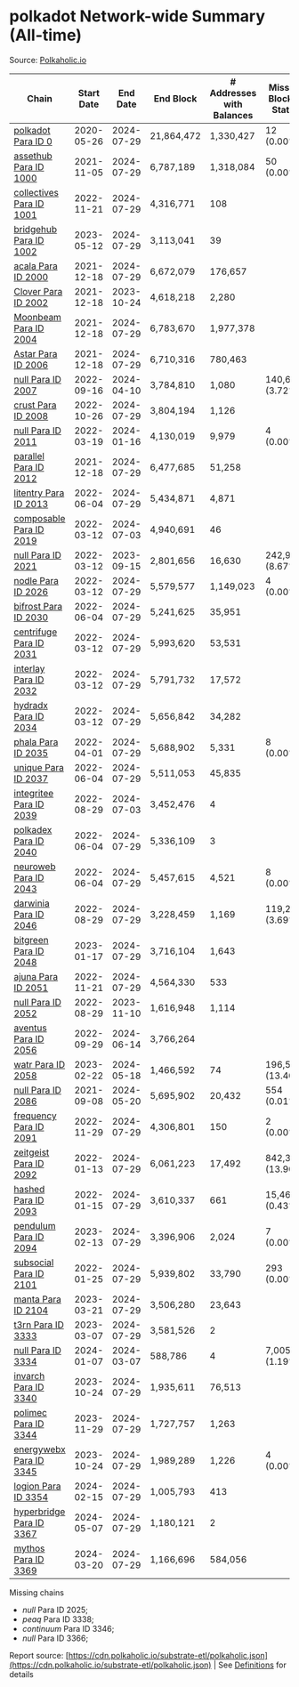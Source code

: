 # polkadot Network-wide Summary (All-time)

Source: [Polkaholic.io](https://polkaholic.io)


| Chain            | Start Date | End Date | End Block | # Addresses with Balances | Missing Blocks / Status |
| ---------------- | ---------- | ---------| --------- | ------------------------- | ----------------------- |
| [polkadot Para ID 0](/polkadot/0-polkadot) | 2020-05-26 | 2024-07-29 | 21,864,472 |  1,330,427 | 12 (0.00%)  |
| [assethub Para ID 1000](/polkadot/1000-assethub) | 2021-11-05 | 2024-07-29 | 6,787,189 |  1,318,084 | 50 (0.00%)  |
| [collectives Para ID 1001](/polkadot/1001-collectives) | 2022-11-21 | 2024-07-29 | 4,316,771 |  108 |    |
| [bridgehub Para ID 1002](/polkadot/1002-bridgehub) | 2023-05-12 | 2024-07-29 | 3,113,041 |  39 |    |
| [acala Para ID 2000](/polkadot/2000-acala) | 2021-12-18 | 2024-07-29 | 6,672,079 |  176,657 |    |
| [Clover Para ID 2002](/polkadot/2002-clover) | 2021-12-18 | 2023-10-24 | 4,618,218 |  2,280 |    |
| [Moonbeam Para ID 2004](/polkadot/2004-moonbeam) | 2021-12-18 | 2024-07-29 | 6,783,670 |  1,977,378 |    |
| [Astar Para ID 2006](/polkadot/2006-astar) | 2021-12-18 | 2024-07-29 | 6,710,316 |  780,463 |    |
| [null Para ID 2007](/polkadot/2007-kapex) | 2022-09-16 | 2024-04-10 | 3,784,810 |  1,080 | 140,668 (3.72%)  |
| [crust Para ID 2008](/polkadot/2008-crust) | 2022-10-26 | 2024-07-29 | 3,804,194 |  1,126 |    |
| [null Para ID 2011](/polkadot/2011-equilibrium) | 2022-03-19 | 2024-01-16 | 4,130,019 |  9,979 | 4 (0.00%)  |
| [parallel Para ID 2012](/polkadot/2012-parallel) | 2021-12-18 | 2024-07-29 | 6,477,685 |  51,258 |    |
| [litentry Para ID 2013](/polkadot/2013-litentry) | 2022-06-04 | 2024-07-29 | 5,434,871 |  4,871 |    |
| [composable Para ID 2019](/polkadot/2019-composable) | 2022-03-12 | 2024-07-03 | 4,940,691 |  46 |    |
| [null Para ID 2021](/polkadot/2021-efinity) | 2022-03-12 | 2023-09-15 | 2,801,656 |  16,630 | 242,949 (8.67%)  |
| [nodle Para ID 2026](/polkadot/2026-nodle) | 2022-03-12 | 2024-07-29 | 5,579,577 |  1,149,023 | 4 (0.00%)  |
| [bifrost Para ID 2030](/polkadot/2030-bifrost) | 2022-06-04 | 2024-07-29 | 5,241,625 |  35,951 |    |
| [centrifuge Para ID 2031](/polkadot/2031-centrifuge) | 2022-03-12 | 2024-07-29 | 5,993,620 |  53,531 |    |
| [interlay Para ID 2032](/polkadot/2032-interlay) | 2022-03-12 | 2024-07-29 | 5,791,732 |  17,572 |    |
| [hydradx Para ID 2034](/polkadot/2034-hydradx) | 2022-03-12 | 2024-07-29 | 5,656,842 |  34,282 |    |
| [phala Para ID 2035](/polkadot/2035-phala) | 2022-04-01 | 2024-07-29 | 5,688,902 |  5,331 | 8 (0.00%)  |
| [unique Para ID 2037](/polkadot/2037-unique) | 2022-06-04 | 2024-07-29 | 5,511,053 |  45,835 |    |
| [integritee Para ID 2039](/polkadot/2039-integritee) | 2022-08-29 | 2024-07-03 | 3,452,476 |  4 |    |
| [polkadex Para ID 2040](/polkadot/2040-polkadex) | 2022-06-04 | 2024-07-29 | 5,336,109 |  3 |    |
| [neuroweb Para ID 2043](/polkadot/2043-neuroweb) | 2022-06-04 | 2024-07-29 | 5,457,615 |  4,521 | 8 (0.00%)  |
| [darwinia Para ID 2046](/polkadot/2046-darwinia) | 2022-08-29 | 2024-07-29 | 3,228,459 |  1,169 | 119,220 (3.69%)  |
| [bitgreen Para ID 2048](/polkadot/2048-bitgreen) | 2023-01-17 | 2024-07-29 | 3,716,104 |  1,643 |    |
| [ajuna Para ID 2051](/polkadot/2051-ajuna) | 2022-11-21 | 2024-07-29 | 4,564,330 |  533 |    |
| [null Para ID 2052](/polkadot/2052-polkadot-parathread-2052) | 2022-08-29 | 2023-11-10 | 1,616,948 |  1,114 |    |
| [aventus Para ID 2056](/polkadot/2056-aventus) | 2022-09-29 | 2024-06-14 | 3,766,264 |   |    |
| [watr Para ID 2058](/polkadot/2058-watr) | 2023-02-22 | 2024-05-18 | 1,466,592 |  74 | 196,567 (13.40%)  |
| [null Para ID 2086](/polkadot/2086-kilt) | 2021-09-08 | 2024-05-20 | 5,695,902 |  20,432 | 554 (0.01%)  |
| [frequency Para ID 2091](/polkadot/2091-frequency) | 2022-11-29 | 2024-07-29 | 4,306,801 |  150 | 2 (0.00%)  |
| [zeitgeist Para ID 2092](/polkadot/2092-zeitgeist) | 2022-01-13 | 2024-07-29 | 6,061,223 |  17,492 | 842,317 (13.90%)  |
| [hashed Para ID 2093](/polkadot/2093-hashed) | 2022-01-15 | 2024-07-29 | 3,610,337 |  661 | 15,466 (0.43%)  |
| [pendulum Para ID 2094](/polkadot/2094-pendulum) | 2023-02-13 | 2024-07-29 | 3,396,906 |  2,024 | 7 (0.00%)  |
| [subsocial Para ID 2101](/polkadot/2101-subsocial) | 2022-01-25 | 2024-07-29 | 5,939,802 |  33,790 | 293 (0.00%)  |
| [manta Para ID 2104](/polkadot/2104-manta) | 2023-03-21 | 2024-07-29 | 3,506,280 |  23,643 |    |
| [t3rn Para ID 3333](/polkadot/3333-t3rn) | 2023-03-07 | 2024-07-29 | 3,581,526 |  2 |    |
| [null Para ID 3334](/polkadot/3334-polkadot-parathread-3334) | 2024-01-07 | 2024-03-07 | 588,786 |  4 | 7,005 (1.19%)  |
| [invarch Para ID 3340](/polkadot/3340-invarch) | 2023-10-24 | 2024-07-29 | 1,935,611 |  76,513 |    |
| [polimec Para ID 3344](/polkadot/3344-polimec) | 2023-11-29 | 2024-07-29 | 1,727,757 |  1,263 |    |
| [energywebx Para ID 3345](/polkadot/3345-energywebx) | 2023-10-24 | 2024-07-29 | 1,989,289 |  1,226 | 4 (0.00%)  |
| [logion Para ID 3354](/polkadot/3354-logion) | 2024-02-15 | 2024-07-29 | 1,005,793 |  413 |    |
| [hyperbridge Para ID 3367](/polkadot/3367-hyperbridge) | 2024-05-07 | 2024-07-29 | 1,180,121 |  2 |    |
| [mythos Para ID 3369](/polkadot/3369-mythos) | 2024-03-20 | 2024-07-29 | 1,166,696 |  584,056 |    |

Missing chains


* *null* Para ID 2025; 
* *peaq* Para ID 3338; 
* *continuum* Para ID 3346; 
* *null* Para ID 3366; 

Report source: [https://cdn.polkaholic.io/substrate-etl/polkaholic.json](https://cdn.polkaholic.io/substrate-etl/polkaholic.json) | See [Definitions](/DEFINITIONS.md) for details
